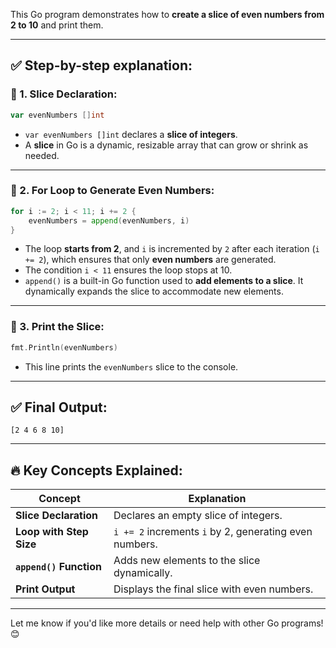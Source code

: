 This Go program demonstrates how to **create a slice of even numbers from 2 to 10** and print them.

---

## ✅ **Step-by-step explanation:**

### 🎯 1. **Slice Declaration:**
```go
var evenNumbers []int
```
- `var evenNumbers []int` declares a **slice of integers**.
- A **slice** in Go is a dynamic, resizable array that can grow or shrink as needed.

---

### 🎯 2. **For Loop to Generate Even Numbers:**
```go
for i := 2; i < 11; i += 2 {
	evenNumbers = append(evenNumbers, i)
}
```
- The loop **starts from 2**, and `i` is incremented by `2` after each iteration (`i += 2`), which ensures that only **even numbers** are generated.
- The condition `i < 11` ensures the loop stops at 10.
- `append()` is a built-in Go function used to **add elements to a slice**. It dynamically expands the slice to accommodate new elements.

---

### 🎯 3. **Print the Slice:**
```go
fmt.Println(evenNumbers)
```
- This line prints the `evenNumbers` slice to the console.

---

## ✅ **Final Output:**
```
[2 4 6 8 10]
```

---

## 🔥 **Key Concepts Explained:**
| Concept             | Explanation                                         |
|----------------|---------------------------------------------------|
| **Slice Declaration** | Declares an empty slice of integers. |
| **Loop with Step Size** | `i += 2` increments `i` by 2, generating even numbers. |
| **`append()` Function** | Adds new elements to the slice dynamically. |
| **Print Output** | Displays the final slice with even numbers. |

---

Let me know if you'd like more details or need help with other Go programs! 😊